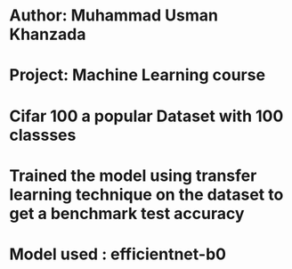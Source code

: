 # Author: Muhammad Usman Khanzada
# Project: Machine Learning course
# Cifar 100 a popular Dataset with 100 classses
# Trained the model using transfer learning technique on the dataset to get a benchmark test accuracy
# Model used : efficientnet-b0
